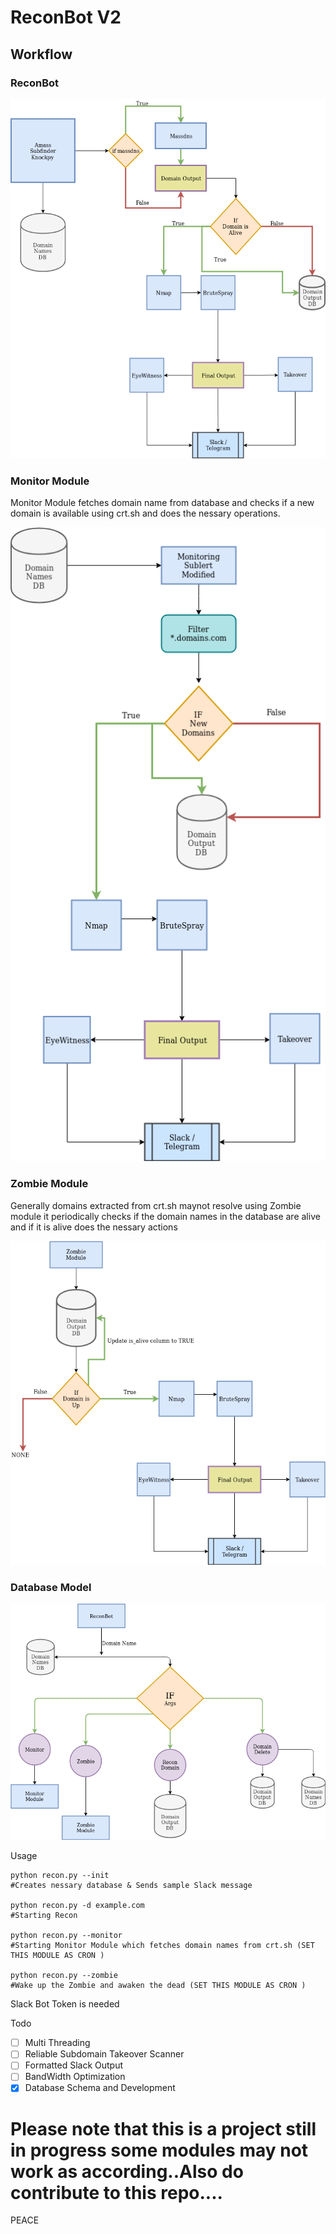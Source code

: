 # ReconBot V2
## Workflow

### ReconBot

![reconbot](flowdiagram/ReconBot_v2.png)

### Monitor Module
Monitor Module fetches domain name from database and checks if a new domain is available using crt.sh and does the nessary operations.

![monitormodule](flowdiagram/Monitor_Module.png)

### Zombie Module

Generally domains extracted from crt.sh maynot resolve using Zombie module it periodically checks if the domain names in the database are alive and if it is alive does the nessary actions

![zombiemodule](flowdiagram/ZombieModule.png)

### Database Model

![db_model](flowdiagram/Database_Workflow.png)

Usage

    python recon.py --init 
    #Creates nessary database & Sends sample Slack message

    python recon.py -d example.com
    #Starting Recon
    
    python recon.py --monitor
    #Starting Monitor Module which fetches domain names from crt.sh (SET THIS MODULE AS CRON )
    
    python recon.py --zombie
    #Wake up the Zombie and awaken the dead (SET THIS MODULE AS CRON )
   Slack Bot Token is needed


Todo

 - [ ] Multi Threading
 - [ ] Reliable Subdomain Takeover Scanner
 - [ ] Formatted Slack Output
 - [ ] BandWidth Optimization
 - [x] Database Schema and Development

# Please note that this is a project still in progress some modules may not work as according..Also do contribute to this repo....

PEACE

 
